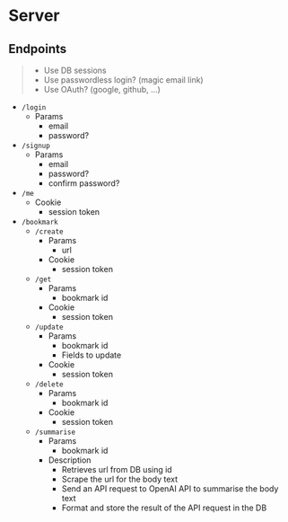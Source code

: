 # Server

## Endpoints

> - Use DB sessions
> - Use passwordless login? (magic email link)
> - Use OAuth? (google, github, ...)

- `/login`
  - Params
    - email
    - password?
- `/signup`
  - Params
    - email
    - password?
    - confirm password?
- `/me`
  - Cookie
    - session token
- `/bookmark`
  - `/create`
    - Params
      - url
    - Cookie
      - session token
  - `/get`
    - Params
      - bookmark id
    - Cookie
      - session token
  - `/update`
    - Params
      - bookmark id
      - Fields to update
    - Cookie
      - session token
  - `/delete`
    - Params
      - bookmark id
    - Cookie
      - session token
  - `/summarise`
    - Params
      - bookmark id
    - Description
      - Retrieves url from DB using id
      - Scrape the url for the body text
      - Send an API request to OpenAI API to summarise the body text
      - Format and store the result of the API request in the DB
